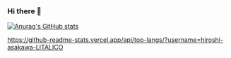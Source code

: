 ### Hi there 👋

[![Anurag's GitHub stats](https://github-readme-stats.vercel.app/api?username=hiroshi-asakawa-LITALICO)](https://github.com/anuraghazra/github-readme-stats)

https://github-readme-stats.vercel.app/api/top-langs/?username=hiroshi-asakawa-LITALICO

<!--
**hiroshi-asakawa-LITALICO/hiroshi-asakawa-LITALICO** is a ✨ _special_ ✨ repository because its `README.md` (this file) appears on your GitHub profile.

Here are some ideas to get you started:

- 🔭 I’m currently working on ...
- 🌱 I’m currently learning ...
- 👯 I’m looking to collaborate on ...
- 🤔 I’m looking for help with ...
- 💬 Ask me about ...
- 📫 How to reach me: ...
- 😄 Pronouns: ...
- ⚡ Fun fact: ...
-->

